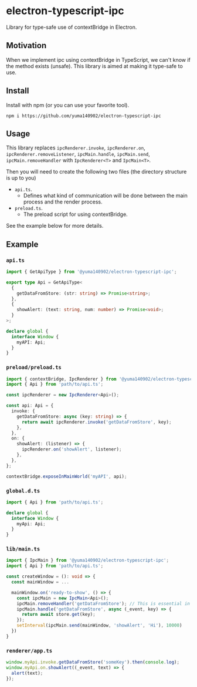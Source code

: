 # electron-typescript-ipc

Library for type-safe use of contextBridge in Electron.

## Motivation

When we implement ipc using contextBridge in TypeScript, we can't know if the method exists (unsafe).
This library is aimed at making it type-safe to use.

## Install

Install with npm (or you can use your favorite tool).

```shell
npm i https://github.com/yuma140902/electron-typescript-ipc
```

## Usage

This library replaces `ipcRenderer.invoke`, `ipcRenderer.on`, `ipcRenderer.removeListener`, `ipcMain.handle`, `ipcMain.send`, `ipcMain.removeHandler` with `IpcRenderer<T>` and `IpcMain<T>`.

Then you will need to create the following two files (the directory structure is up to you)

- `api.ts`.
  - Defines what kind of communication will be done between the main process and the render process.
- `preload.ts`.
  - The preload script for using contextBridge.

See the example below for more details.

## Example

### `api.ts`

```typescript
import { GetApiType } from '@yuma140902/electron-typescript-ipc';

export type Api = GetApiType<
  {
    getDataFromStore: (str: string) => Promise<string>;
  },
  {
    showAlert: (text: string, num: number) => Promise<void>;
  }
>;

declare global {
  interface Window {
    myAPI: Api;
  }
}
```

### `preload/preload.ts`

```typescript
import { contextBridge, IpcRenderer } from '@yuma140902/electron-typescript-ipc';
import { Api } from 'path/to/api.ts';

const ipcRenderer = new IpcRenderer<Api>();

const api: Api = {
  invoke: {
    getDataFromStore: async (key: string) => {
      return await ipcRenderer.invoke('getDataFromStore', key);
    },
  },
  on: {
    showAlert: (listener) => {
      ipcRenderer.on('showAlert', listener);
    },
  },
};

contextBridge.exposeInMainWorld('myAPI', api);
```


### `global.d.ts`

```typescript
import { Api } from 'path/to/api.ts';

declare global {
  interface Window {
    myApi: Api;
  }
}
```

### `lib/main.ts`

```typescript
import { IpcMain } from '@yuma140902/electron-typescript-ipc';
import { Api } from 'path/to/api.ts';

const createWindow = (): void => {
  const mainWindow = ...

  mainWindow.on('ready-to-show', () => {
    const ipcMain = new IpcMain<Api>();
    ipcMain.removeHandler('getDataFromStore'); // This is essential in case you are called multiple times.
    ipcMain.handle('getDataFromStore', async (_event, key) => {
      return await store.get(key);
    });
    setInterval(ipcMain.send(mainWindow, 'showAlert', 'Hi'), 10000)
  })
}
```

### `renderer/app.ts`

```typescript
window.myApi.invoke.getDataFromStore('someKey').then(console.log);
window.myApi.on.showAlert((_event, text) => {
  alert(text);
});
```
